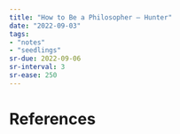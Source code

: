 ```yaml
---
title: "How to Be a Philosopher — Hunter"
date: "2022-09-03"
tags:
- "notes"
- "seedlings"
sr-due: 2022-09-06
sr-interval: 3
sr-ease: 250
---
```




# References